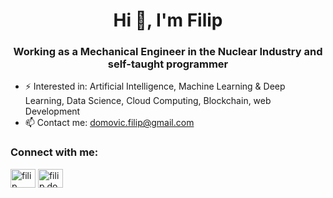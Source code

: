 <h1 align="center">Hi 👋, I'm Filip</h1>
<h3 align="center">Working as a Mechanical Engineer in the Nuclear Industry and self-taught programmer</h3>

- ⚡ Interested in: Artificial Intelligence, Machine Learning & Deep Learning, Data Science, Cloud Computing, Blockchain, web Development
- 📫 Contact me: domovic.filip@gmail.com

<h3 align="left">Connect with me:</h3>
<p align="left">
<a href="https://linkedin.com/in/filip domovic" target="blank"><img align="center" src="https://raw.githubusercontent.com/rahuldkjain/github-profile-readme-generator/master/src/images/icons/Social/linked-in-alt.svg" alt="filip domovic" height="30" width="40" /></a>
<a href="https://instagram.com/filip.dom" target="blank"><img align="center" src="https://raw.githubusercontent.com/rahuldkjain/github-profile-readme-generator/master/src/images/icons/Social/instagram.svg" alt="filip.dom" height="30" width="40" /></a>
</p>
<!--
**filipdomkc/filipdomkc** is a ✨ _special_ ✨ repository because its `README.md` (this file) appears on your GitHub profile.

Here are some ideas to get you started:

- 🔭 I’m currently working on ...
- 🌱 I’m currently learning ...
- 👯 I’m looking to collaborate on ...
- 🤔 I’m looking for help with ...
- 💬 Ask me about ...
- 📫 How to reach me: ...
- 😄 Pronouns: ...
- ⚡ Fun fact: ...
-->
